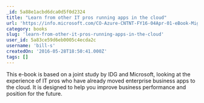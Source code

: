 ```yaml
---
_id: 5a88e1acbd6dca0d5f0d2324
title: "Learn from other IT pros running apps in the cloud"
url: 'https://info.microsoft.com/CO-Azure-CNTNT-FY16-04Apr-01-eBook-MigratingManagingAndMore.html'
category: books
slug: 'learn-from-other-it-pros-running-apps-in-the-cloud'
user_id: 5a83ce59d6eb0005c4ecda2c
username: 'bill-s'
createdOn: '2016-05-28T18:50:41.000Z'
tags: []
---
```


This e-book is based on a joint study by IDG and Microsoft, looking at the experience of IT pros who have already moved enterprise business apps to the cloud. It is designed to help you improve business performance and position for the future.
